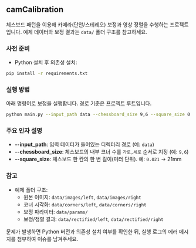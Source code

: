 ## camCalibration

체스보드 패턴을 이용해 카메라(단안/스테레오) 보정과 영상 정렬을 수행하는 프로젝트입니다. 예제 데이터와 보정 결과는 `data/` 폴더 구조를 참고하세요.

### 사전 준비
- Python 설치 후 의존성 설치:

```bash
pip install -r requirements.txt
```

### 실행 방법
아래 명령어로 보정을 실행합니다. 경로 기준은 프로젝트 루트입니다.

```bash
python main.py --input_path data --chessboard_size 9,6 --square_size 0.021
```

### 주요 인자 설명
- **--input_path**: 입력 데이터가 들어있는 디렉터리 경로 (예: `data`)
- **--chessboard_size**: 체스보드의 내부 코너 수를 `가로,세로` 순서로 지정 (예: `9,6`)
- **--square_size**: 체스보드 한 칸의 한 변 길이(미터 단위). 예: `0.021` → 21mm

### 참고
- 예제 폴더 구조:
  - 원본 이미지: `data/images/left`, `data/images/right`
  - 코너 시각화: `data/corners/left`, `data/corners/right`
  - 보정 파라미터: `data/params/`
  - 보정/정렬 결과: `data/rectified/left`, `data/rectified/right`

문제가 발생하면 Python 버전과 의존성 설치 여부를 확인한 뒤, 실행 로그의 에러 메시지를 첨부하여 이슈를 남겨주세요.


